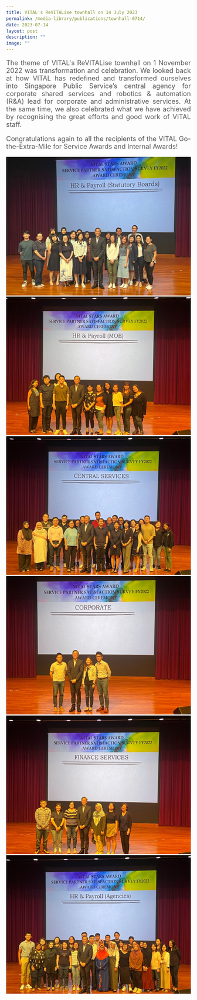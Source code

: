 ```yaml
---
title: VITAL's ReVITALise townhall on 14 July 2023
permalink: /media-library/publications/townhall-0714/
date: 2023-07-14
layout: post
description: ""
image: ""
---
```

<p style="font-size: 18px;color:#585858;text-align:justify;">
The theme of VITAL's ReVITALise townhall on 1 November 2022 was transformation and celebration. We looked back at how VITAL has redefined and transformed ourselves into Singapore Public Service’s central agency for corporate shared services and robotics &amp; automation (R&amp;A) lead for corporate and administrative services. At the same time, we also celebrated what we have achieved by recognising the great efforts and good work of VITAL staff.
</p>
<p style="font-size: 18px;color:#585858;text-align:justify;">
Congratulations again to all the recipients of the VITAL Go-the-Extra-Mile for Service Awards and Internal Awards!
</p>

<img src="/images/Media/0714 01.jpg">
<br>
<img src="/images/Media/0714 02.jpg">
<br>
<img src="/images/Media/0714 03.jpg">
<br>
<img src="/images/Media/0714 04.jpg">
<br>
<img src="/images/Media/0714 05.jpg">
<br>
<img src="/images/Media/0714 06.jpg">